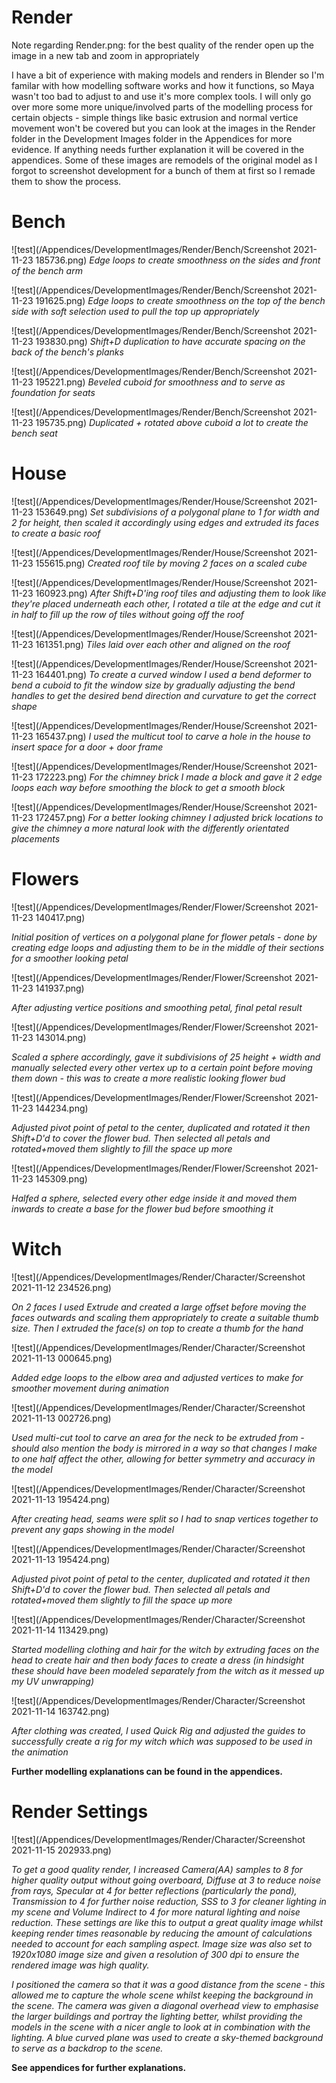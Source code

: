 # Render

Note regarding Render.png: for the best quality of the render open up the image in a new tab and zoom in appropriately

I have a bit of experience with making models and renders in Blender so I'm familar with how modelling software works and how it functions, so Maya wasn't too bad to adjust to and use it's more complex tools. I will only go over more some more unique/involved parts of the modelling process for certain objects - simple things like basic extrusion and normal vertice movement won't be covered but you can look at the images in the Render folder in the Development Images folder in the Appendices for more evidence. If anything needs further explanation it will be covered in the appendices. Some of these images are remodels of the original model as I forgot to screenshot development for a bunch of them at first so I remade them to show the process.

# Bench

![test](/Appendices/DevelopmentImages/Render/Bench/Screenshot 2021-11-23 185736.png) *Edge loops to create smoothness on the sides and front of the bench arm*

![test](/Appendices/DevelopmentImages/Render/Bench/Screenshot 2021-11-23 191625.png) *Edge loops to create smoothness on the top of the bench side with soft selection used to pull the top up appropriately*

![test](/Appendices/DevelopmentImages/Render/Bench/Screenshot 2021-11-23 193830.png) *Shift+D duplication to have accurate spacing on the back of the bench's planks*

![test](/Appendices/DevelopmentImages/Render/Bench/Screenshot 2021-11-23 195221.png) *Beveled cuboid for smoothness and to serve as foundation for seats*

![test](/Appendices/DevelopmentImages/Render/Bench/Screenshot 2021-11-23 195735.png) *Duplicated + rotated above cuboid a lot to create the bench seat*

# House

![test](/Appendices/DevelopmentImages/Render/House/Screenshot 2021-11-23 153649.png) *Set subdivisions of a polygonal plane to 1 for width and 2 for height, then scaled it accordingly using edges and extruded its faces to create a basic roof*

![test](/Appendices/DevelopmentImages/Render/House/Screenshot 2021-11-23 155615.png) *Created roof tile by moving 2 faces on a scaled cube*

![test](/Appendices/DevelopmentImages/Render/House/Screenshot 2021-11-23 160923.png) *After Shift+D'ing roof tiles and adjusting them to look like they're placed underneath each other, I rotated a tile at the edge and cut it in half to fill up the row of tiles without going off the roof*

![test](/Appendices/DevelopmentImages/Render/House/Screenshot 2021-11-23 161351.png) *Tiles laid over each other and aligned on the roof*

![test](/Appendices/DevelopmentImages/Render/House/Screenshot 2021-11-23 164401.png) *To create a curved window I used a bend deformer to bend a cuboid to fit the window size by gradually adjusting the bend handles to get the desired bend direction and curvature to get the correct shape*

![test](/Appendices/DevelopmentImages/Render/House/Screenshot 2021-11-23 165437.png) *I used the multicut tool to carve a hole in the house to insert space for a door + door frame*

![test](/Appendices/DevelopmentImages/Render/House/Screenshot 2021-11-23 172223.png) *For the chimney brick I made a block and gave it 2 edge loops each way before smoothing the block to get a smooth block*

![test](/Appendices/DevelopmentImages/Render/House/Screenshot 2021-11-23 172457.png) *For a better looking chimney I adjusted brick locations to give the chimney a more natural look with the differently orientated placements*

# Flowers

![test](/Appendices/DevelopmentImages/Render/Flower/Screenshot 2021-11-23 140417.png) 

*Initial position of vertices on a polygonal plane for flower petals - done by creating edge loops and adjusting them to be in the middle of their sections for a smoother looking petal*

![test](/Appendices/DevelopmentImages/Render/Flower/Screenshot 2021-11-23 141937.png) 

*After adjusting vertice positions and smoothing petal, final petal result*

![test](/Appendices/DevelopmentImages/Render/Flower/Screenshot 2021-11-23 143014.png) 

*Scaled a sphere accordingly, gave it subdivisions of 25 height + width and manually selected every other vertex up to a certain point before moving them down - this was to create a more realistic looking flower bud*

![test](/Appendices/DevelopmentImages/Render/Flower/Screenshot 2021-11-23 144234.png) 

*Adjusted pivot point of petal to the center, duplicated and rotated it then Shift+D'd to cover the flower bud. Then selected all petals and rotated+moved them slightly to fill the space up more*

![test](/Appendices/DevelopmentImages/Render/Flower/Screenshot 2021-11-23 145309.png) 

*Halfed a sphere, selected every other edge inside it and moved them inwards to create a base for the flower bud before smoothing it*

# Witch

![test](/Appendices/DevelopmentImages/Render/Character/Screenshot 2021-11-12 234526.png) 

*On 2 faces I used Extrude and created a large offset before moving the faces outwards and scaling them appropriately to create a suitable thumb size. Then I extruded the face(s) on top to create a thumb for the hand*

![test](/Appendices/DevelopmentImages/Render/Character/Screenshot 2021-11-13 000645.png) 

*Added edge loops to the elbow area and adjusted vertices to make for smoother movement during animation*

![test](/Appendices/DevelopmentImages/Render/Character/Screenshot 2021-11-13 002726.png) 

*Used multi-cut tool to carve an area for the neck to be extruded from - should also mention the body is mirrored in a way so that changes I make to one half affect the other, allowing for better symmetry and accuracy in the model*

![test](/Appendices/DevelopmentImages/Render/Character/Screenshot 2021-11-13 195424.png) 

*After creating head, seams were split so I had to snap vertices together to prevent any gaps showing in the model*

![test](/Appendices/DevelopmentImages/Render/Character/Screenshot 2021-11-13 195424.png) 

*Adjusted pivot point of petal to the center, duplicated and rotated it then Shift+D'd to cover the flower bud. Then selected all petals and rotated+moved them slightly to fill the space up more*

![test](/Appendices/DevelopmentImages/Render/Character/Screenshot 2021-11-14 113429.png) 

*Started modelling clothing and hair for the witch by extruding faces on the head to create hair and then body faces to create a dress (in hindsight these should have been modeled separately from the witch as it messed up my UV unwrapping)*

![test](/Appendices/DevelopmentImages/Render/Character/Screenshot 2021-11-14 163742.png) 

*After clothing was created, I used Quick Rig and adjusted the guides to successfully create a rig for my witch which was supposed to be used in the animation*

**Further modelling explanations can be found in the appendices.**

# Render Settings

![test](/Appendices/DevelopmentImages/Render/Character/Screenshot 2021-11-15 202933.png) 

*To get a good quality render, I increased Camera(AA) samples to 8 for higher quality output without going overboard, Diffuse at 3 to reduce noise from rays, Specular at 4 for better reflections (particularly the pond), Transmission to 4 for further noise reduction, SSS to 3 for cleaner lighting in my scene and Volume Indirect to 4 for more natural lighting and noise reduction. These settings are like this to output a great quality image whilst keeping render times reasonable by reducing the amount of calculations needed to account for each sampling aspect. Image size was also set to 1920x1080 image size and given a resolution of 300 dpi to ensure the rendered image was high quality.*

*I positioned the camera so that it was a good distance from the scene - this allowed me to capture the whole scene whilst keeping the background in the scene. The camera was given a diagonal overhead view to emphasise the larger buildings and portray the lighting better, whilst providing the models in the scene with a nicer angle to look at in combination with the lighting. A blue curved plane was used to create a sky-themed background to serve as a backdrop to the scene.*

**See appendices for further explanations.**
